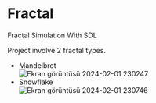 # Fractal
Fractal Simulation With SDL 

Project involve 2 fractal types. 
* Mandelbrot                                                                    
![Ekran görüntüsü 2024-02-01 230247](https://github.com/ozgurozkan01/Fractal/assets/90643276/4dc1a057-a531-4ea6-9e6f-6b77b2c56938)
* Snowflake                                                                                
![Ekran görüntüsü 2024-02-01 230746](https://github.com/ozgurozkan01/Fractal/assets/90643276/8e0f8030-9c1c-4b3e-85ff-cfdf2b7b8bfa)
